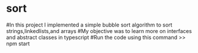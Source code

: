 # sort
#In this project I implemented a simple bubble sort algorithm to sort strings,linkedlists,and arrays 
#My objective was to learn more on interfaces and abstract classes in typescript
#Run the code using this command >> npm start
